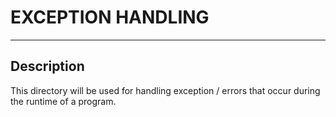 # EXCEPTION HANDLING

******

## Description
This directory will be used for handling exception / errors that occur during the runtime of a program.
